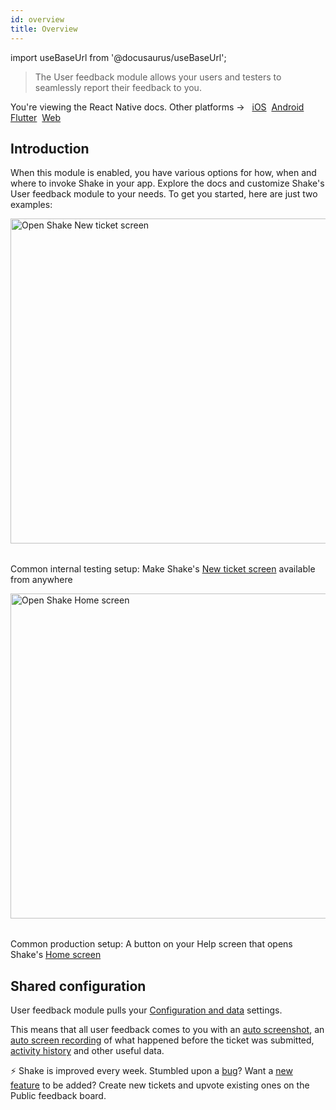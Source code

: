 ```yaml
---
id: overview
title: Overview
---
```


import useBaseUrl from '@docusaurus/useBaseUrl';

>The User feedback module allows your users and testers to seamlessly report their feedback to you.

<p class="p2 mt-40">You're viewing the React Native docs. Other platforms → &nbsp;
<a href="/docs/ios/user-feedback/overview/">iOS</a>&nbsp; 
<a href="/docs/android/user-feedback/overview/">Android</a>&nbsp;
<a href="/docs/flutter/user-feedback/overview/">Flutter</a>&nbsp;  
<a href="/docs/web/user-feedback/overview/">Web</a>&nbsp;
</p>


## Introduction

When this module is enabled, you have various options for how, when and where to invoke Shake in your app.
Explore the docs and customize Shake's User feedback module to your needs.
To get you started, here are just two examples:

<table class="media-container mt-50">
<img
  alt="Open Shake New ticket screen"
  width="520"
  src={useBaseUrl('screens/open-shake-new-ticket-screen@2x.png')}
/>
</table>
<p class="p2 center-align">Common internal testing setup: Make Shake's <a href="/react/shake-ui/new-ticket-screen/">New ticket screen</a> available from anywhere</p>

<table class="media-container mt-50">
<img
  alt="Open Shake Home screen"
  width="520"
  src={useBaseUrl('screens/open-shake-home-screen@2x.png')}
/>
</table>
<p class="p2 center-align">Common production setup: A button on your Help screen that opens Shake's <a href="/react/shake-ui/home-screen/">Home screen</a></p>



## Shared configuration

User feedback module pulls your [Configuration and data](/react/configuration-and-data/overview.md) settings.

This means that all user feedback comes to you with an [auto screenshot](/react/configuration-and-data/auto-screenshot.md),
an [auto screen recording](/react/configuration-and-data/auto-screen-recording.md)
of what happened before the ticket was submitted, [activity history](/react/configuration-and-data/activity-history.md) and other useful data.

<p class="p2 mt-80 mb-10">⚡️ Shake is improved every week.
Stumbled upon a <a href="https://feedback.shakebugs.com/bugs">bug</a>?
Want a <a href="https://feedback.shakebugs.com/feature-requests">new feature</a> to be added?
Create new tickets and upvote existing ones on the Public feedback board.</p>
<p></p>